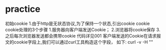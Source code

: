 # practice

初始cookie
1.由于http是无状态协议,为了保持一个状态,引出cookie
cookie
	cookie处理的3个步骤
	1.服务器向客户端发送Cookie；
	2.浏览器将cookie保存
	3.之后每次浏览器发送都会携带cookie
代码详见001
	客户端发送的Cookie在请求报文的cookie字段上,我们可以通过curl工具构造这个字段，
	如下:
	curl -v -H ""